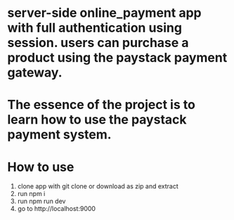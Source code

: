 # server-side online_payment app with full authentication using session. users can purchase a product using the paystack payment gateway.

# The essence of the project is to learn how to use the paystack payment system.
# How to use
1. clone app with git clone or download as zip and extract
2. run npm i
3. run npm run dev
4. go to http://localhost:9000  
